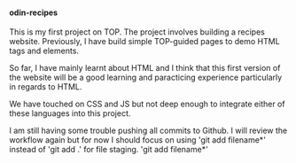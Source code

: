 #### odin-recipes

This is my first project on TOP. The project involves building a recipes website. Previously, I have build simple TOP-guided pages to demo HTML tags and elements.

So far, I have mainly learnt about HTML and I think that this first version of the website will be a good learning and paracticing experience particularly in regards to HTML.

We have touched on CSS and JS but not deep enough to integrate either of these languages into this project. 

I am still having some trouble pushing all commits to Github. I will review the workflow again but for now I should focus on using 'git add filename*' instead of 'git add .' for file staging.
'git add filename*'